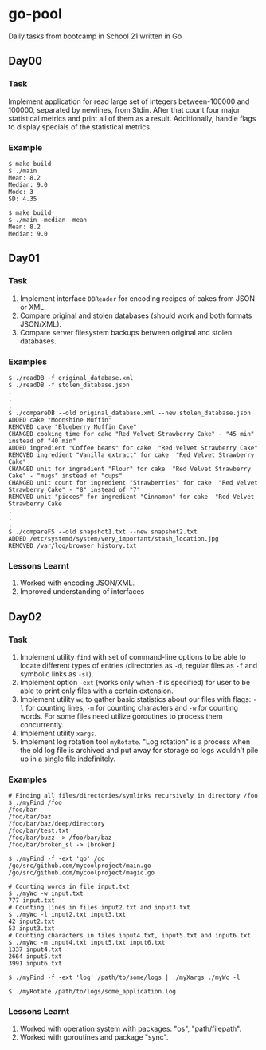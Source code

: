 # go-pool
Daily tasks from bootcamp in School 21 written in Go

## Day00
### Task 
Implement application for read large set of integers between-100000 and 100000, separated by newlines, from Stdin. 
After that count four major statistical metrics and print all of them as a result.
Additionally, handle flags to display specials of the statistical metrics.

### Example
```console
$ make build
$ ./main
Mean: 8.2
Median: 9.0
Mode: 3
SD: 4.35

$ make build
$ ./main -median -mean 
Mean: 8.2
Median: 9.0
```

## Day01
### Task 

1. Implement interface `DBReader` for encoding recipes of cakes from JSON or XML.
2. Compare original and stolen databases (should work and both formats JSON/XML).
3. Compare server filesystem backups between original and stolen databases.

### Examples

```console
$ ./readDB -f original_database.xml
$ ./readDB -f stolen_database.json
.
.
.
$ ./compareDB --old original_database.xml --new stolen_database.json
ADDED cake "Moonshine Muffin"
REMOVED cake "Blueberry Muffin Cake"
CHANGED cooking time for cake "Red Velvet Strawberry Cake" - "45 min" instead of "40 min"
ADDED ingredient "Coffee beans" for cake  "Red Velvet Strawberry Cake"
REMOVED ingredient "Vanilla extract" for cake  "Red Velvet Strawberry Cake"
CHANGED unit for ingredient "Flour" for cake  "Red Velvet Strawberry Cake" - "mugs" instead of "cups"
CHANGED unit count for ingredient "Strawberries" for cake  "Red Velvet Strawberry Cake" - "8" instead of "7"
REMOVED unit "pieces" for ingredient "Cinnamon" for cake  "Red Velvet Strawberry Cake
.
.
.
$ ./compareFS --old snapshot1.txt --new snapshot2.txt
ADDED /etc/systemd/system/very_important/stash_location.jpg
REMOVED /var/log/browser_history.txt
```

### Lessons Learnt

1. Worked with encoding JSON/XML.
2. Improved understanding of interfaces

## Day02
### Task 

1. Implement utility `find` with set of command-line options to be able to locate different types of entries (directories as `-d`, regular files as `-f` and symbolic links as `-sl`).
2. Implement option `-ext` (works only when -f is specified) for user to be able to print only files with a certain extension. 
3. Implement utility `wc` to gather basic statistics about our files with flags: `-l` for counting lines, `-m` for counting characters and `-w` for counting words. For some files need utilize goroutines to process them concurrently.
4. Implement utility `xargs`.
5. Implement log rotation tool `myRotate`. "Log rotation" is a process when the old log file is archived and put away for storage so logs wouldn't pile up in a single file indefinitely.

### Examples

```console
# Finding all files/directories/symlinks recursively in directory /foo
$ ./myFind /foo
/foo/bar
/foo/bar/baz
/foo/bar/baz/deep/directory
/foo/bar/test.txt
/foo/bar/buzz -> /foo/bar/baz
/foo/bar/broken_sl -> [broken]

$ ./myFind -f -ext 'go' /go
/go/src/github.com/mycoolproject/main.go
/go/src/github.com/mycoolproject/magic.go

# Counting words in file input.txt
$ ./myWc -w input.txt
777 input.txt
# Counting lines in files input2.txt and input3.txt
$ ./myWc -l input2.txt input3.txt
42 input2.txt
53 input3.txt
# Counting characters in files input4.txt, input5.txt and input6.txt
$ ./myWc -m input4.txt input5.txt input6.txt
1337 input4.txt
2664 input5.txt
3991 input6.txt

$ ./myFind -f -ext 'log' /path/to/some/logs | ./myXargs ./myWc -l

$ ./myRotate /path/to/logs/some_application.log
```

### Lessons Learnt

1. Worked with operation system with packages: "os", "path/filepath".
2. Worked with goroutines and package "sync".

<!--
Day03

Create candy.tld:3333 instead of 127.0.0.1:3333
1) sudo nano /etc/hosts
2) add "127.0.0.1 candy.tld"


Day04

Create candy.tld:3333 instead of 127.0.0.1:3333
1) sudo nano /etc/hosts
2) add "127.0.0.1 candy.tld"

Example request: 
curl -XPOST -H "Content-Type: application/json" -d '{"money": 20, "candyType": "AA", "candyCount": 1}' http://candy.tld:3333/buy_candy
-->
